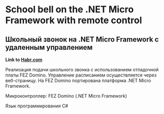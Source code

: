 # School bell on the .NET Micro Framework with remote control

## Школьный звонок на .NET Micro Framework с удаленным управлением

**Link to [Habr.com](https://habr.com/ru/post/246853/)**

Реализация подачи школьного звонка с использованием отладочной платы FEZ Domino. Управление расписанием осуществляется через веб-страницу. На FEZ Domino портирована платформа .NET Micro Framework.

Микроконтроллер: FEZ Domino (.NET Micro Framework)

Язык программирования C#